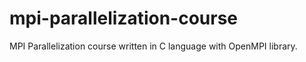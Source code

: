 # mpi-parallelization-course
MPI Parallelization course written in C language with OpenMPI library.
